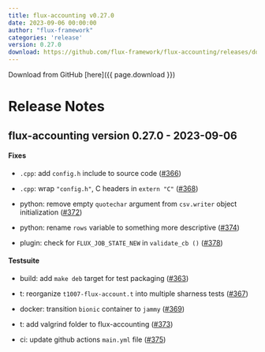 ```yaml
---
title: flux-accounting v0.27.0
date: 2023-09-06 00:00:00
author: "flux-framework"
categories: 'release'
version: 0.27.0
download: https://github.com/flux-framework/flux-accounting/releases/download/v0.27.0/flux-accounting-0.27.0.tar.gz
---
```


Download from GitHub [here]({{ page.download }})

# Release Notes

flux-accounting version 0.27.0 - 2023-09-06
-------------------------------------------

#### Fixes

* `.cpp`: add `config.h` include to source code ([#366](https://github.com/flux-framework/flux-accounting/issues/366))

* `.cpp`: wrap `"config.h"`, C headers in `extern "C"` ([#368](https://github.com/flux-framework/flux-accounting/issues/368))

* python: remove empty `quotechar` argument from `csv.writer` object
initialization ([#372](https://github.com/flux-framework/flux-accounting/issues/372))

* python: rename `rows` variable to something more descriptive ([#374](https://github.com/flux-framework/flux-accounting/issues/374))

* plugin: check for `FLUX_JOB_STATE_NEW` in `validate_cb ()` ([#378](https://github.com/flux-framework/flux-accounting/issues/378))

#### Testsuite

* build: add `make deb` target for test packaging ([#363](https://github.com/flux-framework/flux-accounting/issues/363))

* t: reorganize `t1007-flux-account.t` into multiple sharness tests ([#367](https://github.com/flux-framework/flux-accounting/issues/367))

* docker: transition `bionic` container to `jammy` ([#369](https://github.com/flux-framework/flux-accounting/issues/369))

* t: add valgrind folder to flux-accounting ([#373](https://github.com/flux-framework/flux-accounting/issues/373))

* ci: update github actions `main.yml` file ([#375](https://github.com/flux-framework/flux-accounting/issues/375))
